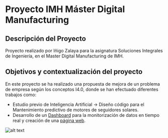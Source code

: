 # Proyecto IMH Máster Digital Manufacturing
## Descripción del Proyecto

Proyecto realizado por Iñigo Zalaya para la asignatura Soluciones Integrales de Ingeniería, en el Master Digital Manufacturing de IMH.

## Objetivos y contextualización del proyecto

En este proyecto se ha realizado una propuesta de mejora de un problema de empresa según los conceptos I4.0, donde se han efectuado diferentes trabajos como:
* Estudio previo de Inteligencia Artificial → Diseño código para el Mantenimiento predictivo de motores de seguidores solares.
* Desarrollo de un [Dashboard](https://demo.thingsboard.io/dashboard/4e2be200-592a-11ec-8f43-1d800e6c37b6?publicId=e7504c00-5a9c-11ec-928c-d16ac1689d62) para la monitorización de datos en tiempo real y creación de una [página web](https://zalayainigo.github.io/).

![alt text](https://www.pv-magazine.es/wp-content/uploads/sites/11/2021/09/STI-Control-es-el-sistema-propio-de-STI-Norland-para-monitorizar-plantas-solares-1024x576.jpg)

